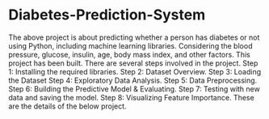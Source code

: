 # Diabetes-Prediction-System
The above project is about predicting whether a person has diabetes or not using Python, including machine learning libraries. Considering the blood pressure, glucose, insulin, age, body mass index, and other factors. This project has been built. There are several steps involved in the project.
Step 1: Installing the required libraries.
Step 2: Dataset Overview.
Step 3: Loading the Dataset
Step 4: Exploratory Data Analysis.
Step 5: Data Preprocessing.
Step 6: Building the Predictive Model & Evaluating.
Step 7: Testing with new data and saving the model.
Step 8: Visualizing Feature Importance.
These are the details of the below project.

